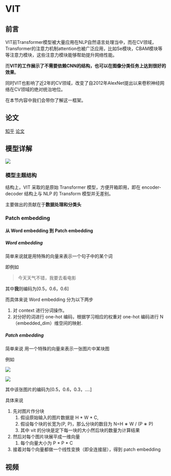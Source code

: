 # VIT

## 前言

   VIT前Transformer模型被大量应用在NLP自然语言处理当中，而在CV领域，Transformer的注意力机制attention也被广泛应用，比如Se模块，CBAM模块等等注意力模块，这些注意力模块能够帮助提升网络性能。
   
   而**VIT的工作展示了不需要依赖CNN的结构，也可以在图像分类任务上达到很好的效果**。
   
   同时VIT也影响了近2年的CV领域，改变了自2012年AlexNet提出以来卷积神经网络在CV领域的绝对统治地位。


在本节内容中我们会带你了解这一框架。

## 论文

[知乎](https://zhuanlan.zhihu.com/p/356155277)
[论文](https://arxiv.org/abs/2010.11929)

## 模型详解

![](https://cdn.xyxsw.site/boxcn1wqKtwBc6MCJDm7ehvhXac.png)

### 模型主题结构

结构上，VIT 采取的是原始 Transformer 模型，方便开箱即用，即在 encoder-decoder 结构上与 NLP 的 Transform 模型并无差别。

主要做出的贡献在于**数据处理和分类头**

### Patch embedding

#### 从 Word embedding 到 Patch embedding

##### Word embedding

简单来说就是用特殊的向量来表示一个句子中的某个词

即例如

> 今天天气不错，我要去看电影

其中**我**则编码为[0.5，0.6，0.6]

而具体来说 Word embedding 分为以下两步

1. 对 context 进行分词操作。
2. 对分好的词进行 one-hot 编码，根据学习相应的权重对 one-hot 编码进行 N（embedded_dim）维空间的映射.

##### Patch embedding

简单来说 用一个特殊的向量来表示一张图片中某块图

例如

![](https://cdn.xyxsw.site/boxcn1szLG4Y4s0UkY3kkW18Xoc.png)

![](https://cdn.xyxsw.site/boxcnv2inISAGi2xOauc3pxKpCb.png)

其中该张图片的编码为[0.5，0.6，0.3，....]

具体来说

1. 先对图片作分块
   1. 假设原始输入的图片数据是 H * W * C,
   2. 假设每个块的长宽为(P, P)，那么分块的数目为 N=H ∗ W / (P ∗ P)
   3. 其中 vit 的分块是定下每一块的大小然后块的数量为计算结果
2. 然后对每个图片块展平成一维向量
   1. 每个向量大小为 P * P * C
3. 接着对每个向量都做一个线性变换（即全连接层），得到 patch embedding


## 视频

<Bilibili bvid='BV15P4y137jb'/>
